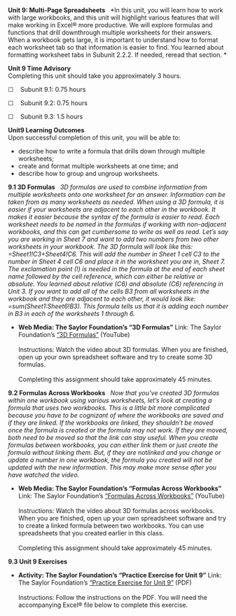 **Unit 9: Multi-Page Spreadsheets** <span id="9"></span> 
*In this unit, you will learn how to work with large workbooks, and this
unit will highlight various features that will make working in Excel®
more productive. We will explore formulas and functions that drill
downthrough multiple worksheets for their answers. When a workbook gets
large, it is important to understand how to format each worksheet tab so
that information is easier to find. You learned about formatting
worksheet tabs in Subunit 2.2.2. If needed, reread that section. *

**Unit 9 Time Advisory**  
Completing this unit should take you approximately 3 hours.  
  
 ☐    Subunit 9.1: 0.75 hours  
  
 ☐    Subunit 9.2: 0.75 hours  
  
 ☐    Subunit 9.3: 1.5 hours

**Unit9 Learning Outcomes**  
Upon successful completion of this unit, you will be able to:
-   describe how to write a formula that drills down through multiple
    worksheets;
-   create and format multiple worksheets at one time; and
-   describe how to group and ungroup worksheets.

**9.1 3D Formulas** <span id="9.1"></span> 
*3D formulas are used to combine information from multiple worksheets
onto one worksheet for an answer. Information can be taken from as many
worksheets as needed. When using a 3D formula, it is easier if your
worksheets are adjacent to each other in the workbook. It makes it
easier because the syntax of the formula is easier to read. Each
worksheet needs to be named in the formulas if working with non-adjacent
workbooks, and this can get cumbersome to write as well as read. Let’s
say you are working in Sheet 7 and want to add two numbers from two
other worksheets in your workbook. The 3D formula will look like this:
=Sheet1!C3+Sheet4!$C$6. This will add the number in Sheet 1 cell C3 to
the number in Sheet 4 cell C6 and place it in the worksheet you are in,
Sheet 7. The exclamation point (!) is needed in the formula at the end
of each sheet name followed by the cell reference, which can either be
relative or absolute. You learned about relative (C6) and absolute
($C$6) referencing in Unit 3. If you want to add all of the cells B3
from all worksheets in the workbook and they are adjacent to each other,
it would look like: =sum(Sheet1:Sheet6!$B$3). This formula tells us that
it is adding each number in B3 in each of the worksheets 1 through 6.*

-   **Web Media: The Saylor Foundation’s “3D Formulas”**
    Link: The Saylor Foundation’s [“3D
    Formulas”](http://www.youtube.com/watch?v=1gDg7MVCeZ8) (YouTube)  
        
     Instructions: Watch the video about 3D formulas. When you are
    finished, open up your own spreadsheet software and try to create
    some 3D formulas.  
        
     Completing this assignment should take approximately 45 minutes.

**9.2 Formulas Across Workbooks** <span id="9.2"></span> 
*Now that you’ve created 3D formulas within one workbook using various
worksheets, let’s look at creating a formula that uses two workbooks.
This is a little bit more complicated because you have to be cognizant
of where the workbooks are saved and if they are linked. If the
workbooks are linked, they shouldn’t be moved once the formula is
created or the formula may not work. If they are moved, both need to be
moved so that the link can stay useful. When you create formulas between
workbooks, you can either link them or just create the formula without
linking them. But, if they are* not*linked and you change or update a
number in one workbook, the formula you created will not be updated with
the new information. This may make more sense after you have watched the
video.*

-   **Web Media: The Saylor Foundation’s “Formulas Across Workbooks”**
    Link: The Saylor Foundation’s [“Formulas Across
    Workbooks”](http://www.youtube.com/watch?v=WH6YWZ1o6Y0) (YouTube)  
        
     Instructions: Watch the video about 3D formulas across workbooks.
    When you are finished, open up your own spreadsheet software and try
    to create a linked formula between two workbooks. You can use
    spreadsheets that you created earlier in this class.  
        
     Completing this assignment should take approximately 45 minutes.

**9.3 Unit 9 Exercises** <span id="9.3"></span> 
-   **Activity: The Saylor Foundation’s “Practice Exercise for Unit 9”**
    Link: The Saylor Foundation’s [“Practice Exercise for Unit
    9”](https://resources.saylor.org/wwwresources/archived/site/wp-content/uploads/2013/10/PRDV252-Unit-9.3-Instructions-FINAL.pdf) (PDF)  
        
     Instructions: Follow the instructions on the PDF. You will need the
    accompanying Excel® file below to complete this exercise.


